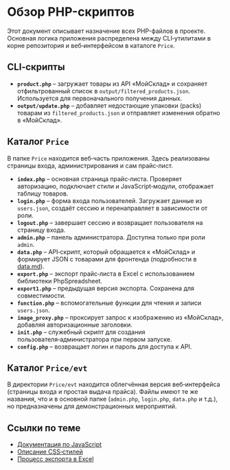 # Обзор PHP-скриптов

Этот документ описывает назначение всех PHP-файлов в проекте. Основная логика приложения распределена между CLI‑утилитами в корне репозитория и веб‑интерфейсом в каталоге `Price`.

## CLI‑скрипты

- **`product.php`** – загружает товары из API «МойСклад» и сохраняет отфильтрованный список в `output/filtered_products.json`. Используется для первоначального получения данных.
- **`output/update.php`** – добавляет недостающие упаковки (packs) товарам из `filtered_products.json` и отправляет изменения обратно в «МойСклад».

## Каталог `Price`

В папке `Price` находится веб‑часть приложения. Здесь реализованы страницы входа, администрирования и сам прайс‑лист.

- **`index.php`** – основная страница прайс‑листа. Проверяет авторизацию, подключает стили и JavaScript‑модули, отображает таблицу товаров.
- **`login.php`** – форма входа пользователей. Загружает данные из `users.json`, создаёт сессию и перенаправляет в зависимости от роли.
- **`logout.php`** – завершает сессию и возвращает пользователя на страницу входа.
- **`admin.php`** – панель администратора. Доступна только при роли `admin`.
- **`data.php`** – API‑скрипт, который обращается к «МойСклад» и формирует JSON с товарами для фронтенда (подробности в [data.md](data.md)).
- **`export.php`** – экспорт прайс‑листа в Excel с использованием библиотеки PhpSpreadsheet.
- **`export1.php`** – предыдущая версия экспорта. Сохранена для совместимости.
- **`function.php`** – вспомогательные функции для чтения и записи `users.json`.
- **`image_proxy.php`** – проксирует запрос к изображению из «МойСклад», добавляя авторизационные заголовки.
- **`init.php`** – служебный скрипт для создания пользователя‑администратора при первом запуске.
- **`config.php`** – возвращает логин и пароль для доступа к API.

## Каталог `Price/evt`

В директории `Price/evt` находится облегчённая версия веб‑интерфейса (страницы входа и простая выдача прайса). Файлы имеют те же названия, что и в основной папке (`admin.php`, `login.php`, `data.php` и т.д.), но предназначены для демонстрационных мероприятий.

## Ссылки по теме

- [Документация по JavaScript](../js_index.md)
- [Описание CSS‑стилей](../css_index.md)
- [Процесс экспорта в Excel](../export_excel.md)

